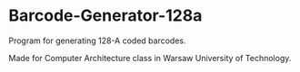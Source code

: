 # Barcode-Generator-128a
Program for generating 128-A coded barcodes.

Made for Computer Architecture class in Warsaw University of Technology.
